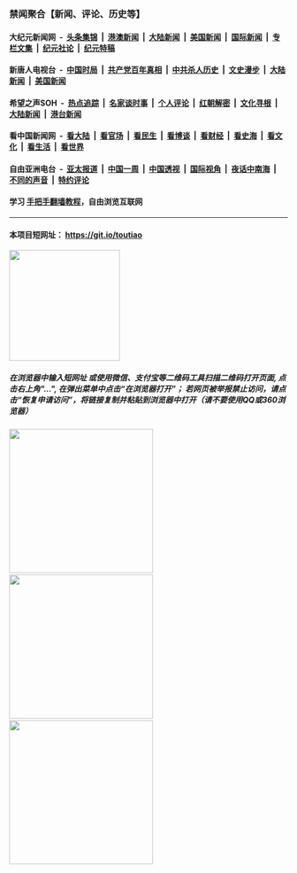 ### 禁闻聚合【新闻、评论、历史等】

#### 大纪元新闻网 &nbsp;-&nbsp; [头条集锦](indexes/E头条集锦.md?t=03100403) &nbsp;|&nbsp; [港澳新闻](indexes/E港澳新闻.md?t=03100403)  &nbsp;|&nbsp; [大陆新闻](indexes/E大陆新闻.md?t=03100403) &nbsp;|&nbsp; [美国新闻](indexes/E美国新闻.md?t=03100403) &nbsp;|&nbsp; [国际新闻](indexes/E国际新闻.md?t=03100403) &nbsp;|&nbsp; [专栏文集](indexes/E专栏文集.md?t=03100403) &nbsp;|&nbsp; [纪元社论](indexes/E纪元社论.md?t=03100403) &nbsp;|&nbsp; [纪元特稿](indexes/E纪元特稿.md?t=03100403) 

#### 新唐人电视台 &nbsp;-&nbsp; [中国时局](indexes/N中国时局.md?t=03100403) &nbsp;|&nbsp; [共产党百年真相](indexes/N共产党百年真相.md?t=03100403) &nbsp;|&nbsp; [中共杀人历史](indexes/N中共杀人历史.md?t=03100403) &nbsp;|&nbsp; [文史漫步](indexes/N文史漫步.md?t=03100403) &nbsp;|&nbsp; [大陆新闻](indexes/N大陆新闻.md?t=03100403) &nbsp;|&nbsp; [美国新闻](indexes/N美国新闻.md?t=03100403)

#### 希望之声SOH &nbsp;-&nbsp; [热点追踪](indexes/H热点追踪.md?t=03100403) &nbsp;|&nbsp; [名家谈时事](indexes/H名家谈时事.md?t=03100403) &nbsp;|&nbsp; [个人评论](indexes/H个人评论.md?t=03100403)  &nbsp;|&nbsp; [红朝解密](indexes/H红朝解密.md?t=03100403) &nbsp;|&nbsp; [文化寻根](indexes/H文化寻根.md?t=03100403) &nbsp;|&nbsp; [大陆新闻](indexes/H大陆新闻.md?t=03100403) &nbsp;|&nbsp; [港台新闻](indexes/H港台新闻.md?t=03100403)

#### 看中国新闻网 &nbsp;-&nbsp; [看大陆](indexes/S看大陆.md?t=03100403) &nbsp;|&nbsp; [看官场](indexes/S看官场.md?t=03100403) &nbsp;|&nbsp; [看民生](indexes/S看民生.md?t=03100403)  &nbsp;|&nbsp; [看博谈](indexes/S看博谈.md?t=03100403) &nbsp;|&nbsp; [看财经](indexes/S看财经.md?t=03100403) &nbsp;|&nbsp; [看史海](indexes/S看史海.md?t=03100403) &nbsp;|&nbsp; [看文化](indexes/S看文化.md?t=03100403) &nbsp;|&nbsp; [看生活](indexes/S看生活.md?t=03100403) &nbsp;|&nbsp; [看世界](indexes/S看世界.md?t=03100403)

#### 自由亚洲电台 &nbsp;-&nbsp; [亚太报道](indexes/R亚太报道.md?t=03100403) &nbsp;|&nbsp; [中国一周](indexes/R中国一周.md?t=03100403) &nbsp;|&nbsp; [中国透视](indexes/R中国透视.md?t=03100403)  &nbsp;|&nbsp; [国际视角](indexes/R国际视角.md?t=03100403) &nbsp;|&nbsp; [夜话中南海](indexes/R夜话中南海.md?t=03100403) &nbsp;|&nbsp; [不同的声音](indexes/R不同的声音.md?t=03100403) &nbsp;|&nbsp; [特约评论](indexes/R特约评论.md?t=03100403)

#### 学习 [手把手翻墙教程](https://github.com/gfw-breaker/guides/wiki)，自由浏览互联网

----

#### 本项目短网址： https://git.io/toutiao
<img src="https://raw.githubusercontent.com/gfw-breaker/banned-news/master/scripts/img/qr.png" width="200px"/>  

##### 在浏览器中输入短网址 或使用微信、支付宝等二维码工具扫描二维码打开页面, 点击右上角"...", 在弹出菜单中点击“在浏览器打开”； 若网页被举报禁止访问，请点击“恢复申请访问”，将链接复制并粘贴到浏览器中打开（请不要使用QQ或360浏览器）

<img src="https://raw.githubusercontent.com/gfw-breaker/banned-news/master/scripts/img/1.png" width="260px"/> &nbsp; <img src="https://raw.githubusercontent.com/gfw-breaker/banned-news/master/scripts/img/2.png" width="260px"/> &nbsp; <img src="https://raw.githubusercontent.com/gfw-breaker/banned-news/master/scripts/img/3.png" width="260px"/>
